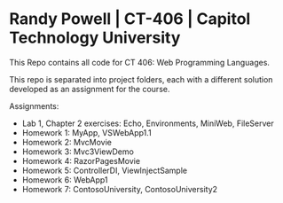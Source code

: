 # Randy Powell | CT-406 | Capitol Technology University
This Repo contains all code for CT 406: Web Programming Languages.

This repo is separated into project folders, each with a different solution developed as an assignment for the course.

Assignments:
* Lab 1, Chapter 2 exercises: Echo, Environments, MiniWeb, FileServer
* Homework 1: MyApp, VSWebApp1.1
* Homework 2: MvcMovie
* Homework 3: Mvc3ViewDemo
* Homework 4: RazorPagesMovie
* Homework 5: ControllerDI, ViewInjectSample
* Homework 6: WebApp1
* Homework 7: ContosoUniversity, ContosoUniversity2